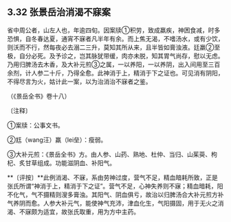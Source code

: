 ## 3.32 张景岳治消渴不寐案

省中周公者，山左人也，年逾四旬。因案牍①积劳，致成羸疾，神困食减，时多恐惧，自冬春达夏，通宵不寐者凡半年有余。而上焦无渴，不嗜汤水，或有少饮，则沃而不行，然每夜必去溺二三升，莫知其所从来，且半皆如膏浊液。廷羸②至极，自分必死。及予诊之，岂其脉犹带缓，肉亦未脱，知其胃气尚存，慰以无虑。乃用归脾汤去木香，及大补元煎③之属，一以养阳，一以养阴，出入间用至三百余剂，计人参二十斤，乃得全愈。此神消于上，精消于下之证也。可见消有阴阳，不得尽言为火，姑计此一案，以为治消治不寐者之鉴。

（《景岳全书》卷十八）

〔注释〕

①案牍：公事文书。

②尪（wang汪）羸（lei垒）：瘦弱。

③大补元煎：《景岳全书》方。由人参、山药、熟地、杜仲、当归、山茱萸、枸杞、炙甘草组成。功能滋阴血、补阳气。

**〔评按〕**此例消渴、不寐，系由劳神过度，营气不足，精血暗耗所致，正是张氏所谓“神消于上，精消于下之证”。营气不足，心神失养则不寐；精血暗耗，阳不化气，气不摄精则溲多膏浊。其阳气、阴血俱亏，故治以归脾汤合大补元煎方补气养阴而愈。人参大补元气，能使神气充沛，津血化生，气阳摄固，用于无火之消渴、不寐颇为适宜，故张氏取重，用为方中主药。
